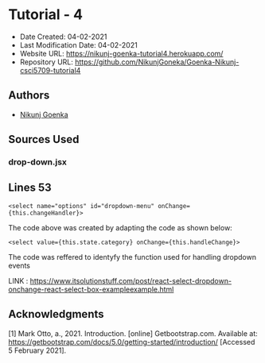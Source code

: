 # Tutorial - 4

* Date Created: 04-02-2021
* Last Modification Date: 04-02-2021
* Website URL: https://nikunj-goenka-tutorial4.herokuapp.com/
* Repository URL: https://github.com/NikunjGoneka/Goenka-Nikunj-csci5709-tutorial4

## Authors
* [Nikunj Goenka](Nikunj.Goenka@dal.ca)


## Sources Used

### drop-down.jsx

Lines 53
---------------

```
<select name="options" id="dropdown-menu" onChange={this.changeHandler}>

```

The code above was created by adapting the code as shown below: 

```
<select value={this.state.category} onChange={this.handleChange}>

```

The code was reffered to identyfy the function used for handling dropdown events

LINK : https://www.itsolutionstuff.com/post/react-select-dropdown-onchange-react-select-box-exampleexample.html

## Acknowledgments
[1] Mark Otto, a., 2021. Introduction. [online] Getbootstrap.com. Available at: <https://getbootstrap.com/docs/5.0/getting-started/introduction/> [Accessed 5 February 2021].
